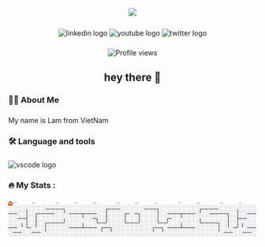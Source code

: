 <div align="center">
  <img height="150" src="https://media.giphy.com/media/M9gbBd9nbDrOTu1Mqx/giphy.gif"  />
</div>

###

<div align="center">
  <img src="https://img.shields.io/static/v1?message=LinkedIn&logo=linkedin&label=&color=0077B5&logoColor=white&labelColor=&style=for-the-badge" height="25" alt="linkedin logo"  />
  <img src="https://img.shields.io/static/v1?message=Youtube&logo=youtube&label=&color=FF0000&logoColor=white&labelColor=&style=for-the-badge" height="25" alt="youtube logo"  />
  <img src="https://img.shields.io/static/v1?message=Twitter&logo=twitter&label=&color=1DA1F2&logoColor=white&labelColor=&style=for-the-badge" height="25" alt="twitter logo"  />
</div>

###

<div align="center">
  <img src="https://count.getloli.com/@:lamdayne?theme=sketch-1&padding=7&scale=1&align=top&pixelated=1&darkmode=auto" alt="Profile views" />
</div>

###

<h2 align="center">hey there 👋</h2>

###

<h3 align="left">👩‍💻  About Me</h3>

###

<p align="left">My name is Lam from VietNam</p>

###

<h3 align="left">🛠 Language and tools</h3>

###

<div align="left">
  <img src="https://skillicons.dev/icons?i=vscode" height="40" alt="vscode logo"  />
</div>

###

<h3 align="left">🔥   My Stats :</h3>

###


###

<picture>
  <source media="(prefers-color-scheme: dark)" srcset="https://raw.githubusercontent.com/lamdayne/lamdayne/output/pacman-contribution-graph-dark.svg">
  <source media="(prefers-color-scheme: light)" srcset="https://raw.githubusercontent.com/lamdayne/lamdayne/output/pacman-contribution-graph.svg">
  <img alt="pacman contribution graph" src="https://raw.githubusercontent.com/lamdayne/lamdayne/output/pacman-contribution-graph.svg">
</picture>

###
